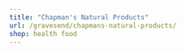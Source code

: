 ```yaml
---
title: "Chapman's Natural Products"
url: /gravesend/chapmans-natural-products/
shop: health food
---
```

